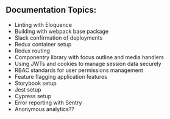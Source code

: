 ## Documentation Topics:

- Linting with Eloquence
- Building with webpack base package
- Slack confirmation of deployments
- Redux container setup
- Redux routing
- Componentry library with focus outline and media handlers
- Using JWTs and cookies to manage session data securely
- RBAC standards for user permissions management
- Feature flagging application features
- Storybook setup
- Jest setup
- Cypress setup
- Error reporting with Sentry
- Anonymous analytics??
